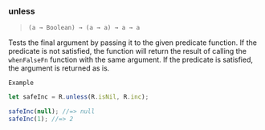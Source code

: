 ### unless

> `(a → Boolean) → (a → a) → a → a`

Tests the final argument by passing it to the given predicate function. If the predicate is not satisfied, the function will return the result of calling the `whenFalseFn` function with the same argument. If the predicate is satisfied, the argument is returned as is.

`Example`

```js
let safeInc = R.unless(R.isNil, R.inc);

safeInc(null); //=> null
safeInc(1); //=> 2
```
